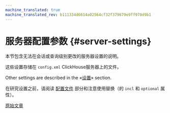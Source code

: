 ```yaml
---
machine_translated: true
machine_translated_rev: b111334d6614a02564cf32f379679e9ff970d9b1
---
```


# 服务器配置参数 {#server-settings}

本节包含无法在会话或查询级别更改的服务器设置的说明。

这些设置存储在 `config.xml` ClickHouse服务器上的文件。

Other settings are described in the «[设置](../settings/index.md#settings)» section.

在研究设置之前，请阅读 [配置文件](../configuration_files.md#configuration_files) 部分和注意使用替换（的 `incl` 和 `optional` 属性）。

[原始文章](https://clickhouse.tech/docs/en/operations/server_configuration_parameters/) <!--hide-->

